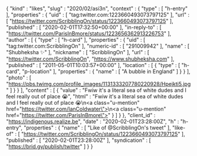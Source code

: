 {
  "kind" : "likes",
  "slug" : "2020/02/asi3n",
  "context" : {
    "type" : [ "h-entry" ],
    "properties" : {
      "uid" : [ "tag:twitter.com:1223660493073797125" ],
      "url" : [ "https://twitter.com/ScribblingOn/status/1223660493073797125" ],
      "published" : [ "2020-02-01T17:32:50+00:00" ],
      "in-reply-to" : [ "https://twitter.com/ParisInBmore/status/1223656362913226753" ],
      "author" : [ {
        "type" : [ "h-card" ],
        "properties" : {
          "uid" : [ "tag:twitter.com:ScribblingOn" ],
          "numeric-id" : [ "291009942" ],
          "name" : [ "Shubheksha ✨" ],
          "nickname" : [ "ScribblingOn" ],
          "url" : [ "https://twitter.com/ScribblingOn", "https://www.shubheksha.com" ],
          "published" : [ "2011-05-01T10:03:57+00:00" ],
          "location" : [ {
            "type" : [ "h-card", "p-location" ],
            "properties" : {
              "name" : [ "A bubble in England" ]
            }
          } ],
          "photo" : [ "https://pbs.twimg.com/profile_images/1131333207780220928/Hpejkti5.jpg" ]
        }
      } ],
      "content" : [ {
        "value" : "Fwiw it's a literal sea of white dudes and I feel really out of place 😭",
        "html" : "Fwiw it's a literal sea of white dudes and I feel really out of place 😭\n<a class=\"u-mention\" href=\"https://twitter.com/IanColdwater\"></a>\n<a class=\"u-mention\" href=\"https://twitter.com/ParisInBmore\"></a>"
      } ]
    }
  },
  "client_id" : "https://indigenous.realize.be",
  "date" : "2020-02-01T23:28:00Z",
  "h" : "h-entry",
  "properties" : {
    "name" : [ "Like of @ScribblingOn's tweet" ],
    "like-of" : [ "https://twitter.com/ScribblingOn/status/1223660493073797125" ],
    "published" : [ "2020-02-01T23:28:00Z" ],
    "syndication" : [ "https://brid.gy/publish/twitter" ]
  }
}
